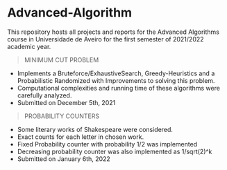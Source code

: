 # Advanced-Algorithm

This repository hosts all projects and reports for the Advanced Algorithms course in Universidade de Aveiro for the first semester of 2021/2022 academic year.

> MINIMUM CUT PROBLEM
 - Implements a Bruteforce/ExhaustiveSearch, Greedy-Heuristics and a Probabilistic Randomized with Improvements to solving this problem.
 - Computational complexities and running time of these algorithms were carefully analyzed.
 - Submitted on December 5th, 2021

> PROBABILITY COUNTERS
 - Some literary works of Shakespeare were considered.
 - Exact counts for each letter in chosen work.
 - Fixed Probability counter with probability 1/2 was implemented
 - Decreasing probability counter was also implemented as 1/sqrt(2)^k
 - Submitted on January 6th, 2022
